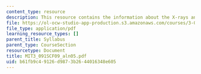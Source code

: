 ```yaml
---
content_type: resource
description: This resource contains the information about the X-rays and X-ray diffraction.
file: https://ol-ocw-studio-app-production.s3.amazonaws.com/courses/3-091sc-introduction-to-solid-state-chemistry-fall-2010/b61fb9c49126d9873b2644016348e605_MIT3_091SCF09_aln05.pdf
file_type: application/pdf
learning_resource_types: []
parent_title: Syllabus
parent_type: CourseSection
resourcetype: Document
title: MIT3_091SCF09_aln05.pdf
uid: b61fb9c4-9126-d987-3b26-44016348e605
---
```

